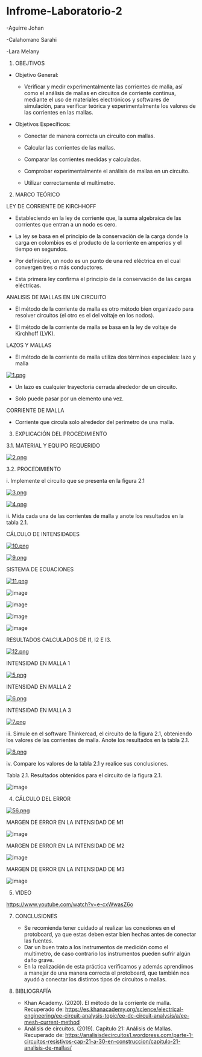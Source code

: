 # Infrome-Laboratorio-2

-Aguirre Johan

-Calahorrano Sarahi

-Lara Melany

1. OBEJTIVOS

  * Objetivo General:
    
    - Verificar y medir experimentalmente las corrientes de malla, así como el análisis de mallas en circuitos de corriente continua, mediante el uso de materiales electrónicos y softwares de simulación, para verificar teórica y experimentalmente los valores de las corrientes en las mallas. 
    
  * Objetivos Específicos:

    - Conectar de manera correcta un circuito con mallas.

    - Calcular las corrientes de las mallas.
    
    - Comparar las corrientes medidas y calculadas.

    - Comprobar experimentalmente el análisis de mallas en un circuito.
    
    - Utilizar correctamente el multímetro.
    
2. MARCO TEÓRICO

  LEY DE CORRIENTE DE KIRCHHOFF 
  
   -	Estableciendo en la ley de corriente que, la suma algebraica de las corrientes que entran a un nodo es cero.
   
   -	La ley se basa en el principio de la conservación de la carga donde la carga en colombios es el producto de la corriente en amperios y el tiempo en segundos.
   
   -	Por definición, un nodo es un punto de una red eléctrica en el cual convergen tres o más conductores.
   -	Esta primera ley confirma el principio de la conservación de las cargas eléctricas.

  ANALISIS DE MALLAS EN UN CIRCUITO   
   
  -	El método de la corriente de malla es otro método bien organizado para resolver circuitos (el otro es el del voltaje en los nodos).
  
  -	El método de la corriente de malla se basa en la ley de voltaje de Kirchhoff (LVK).
  
  LAZOS Y MALLAS

   - El método de la corriente de malla utiliza dos términos especiales: lazo y malla
  
   [![1.png](https://i.postimg.cc/KjfYNKPY/1.png)](https://postimg.cc/MfcxZprk)
   
   -	Un lazo es cualquier trayectoria cerrada alrededor de un circuito.
   
   -	Solo puede pasar por un elemento una vez.
   
  CORRIENTE DE MALLA
  
   -	Corriente que circula solo alrededor del perímetro de una malla.
   
3.	EXPLICACIÓN DEL PROCEDIMIENTO

   3.1.  MATERIAL Y EQUIPO REQUERIDO

[![2.png](https://i.postimg.cc/3J2sPMVg/2.png)](https://postimg.cc/vcH2VKQB)

   3.2. PROCEDIMIENTO
   
   i.	Implemente el circuito que se presenta en la figura 2.1
   
   [![3.png](https://i.postimg.cc/7P2d28xp/3.png)](https://postimg.cc/bdq375ST)
   
   [![4.png](https://i.postimg.cc/fT7P8cSC/4.png)](https://postimg.cc/KRzQzgN3)

   ii.	Mida cada una de las corrientes de malla y anote los resultados en la tabla 2.1.
   
   CÁLCULO DE INTENSIDADES
   
   [![10.png](https://i.postimg.cc/NGSM6PK3/10.png)](https://postimg.cc/xqGnY5y5)
   
   [![9.png](https://i.postimg.cc/65MZxhqz/9.png)](https://postimg.cc/rKtsSxSt)
   
   SISTEMA DE ECUACIONES
   
   [![11.png](https://i.postimg.cc/Yqc7qvDF/11.png)](https://postimg.cc/t7zwB4jR)
   
   ![image](https://user-images.githubusercontent.com/116812841/202649660-574db397-3a1e-4da2-85ca-380908d6d4a3.png)
   
   ![image](https://user-images.githubusercontent.com/116812841/202649702-77adc713-93d6-471a-b477-9c983bea0e53.png)
   
   ![image](https://user-images.githubusercontent.com/116812841/202649759-6ab43ad3-6ba8-40a0-a9ed-9c2f55513160.png)
   
   ![image](https://user-images.githubusercontent.com/116812841/202649807-dc3f08ab-10e9-4405-9454-5cad72e94913.png)
   
   RESULTADOS CALCULADOS DE I1, I2 E I3.
   
   [![12.png](https://i.postimg.cc/VNBy6gT0/12.png)](https://postimg.cc/kV4YYQ77)
   
   INTENSIDAD EN MALLA 1
   
   [![5.png](https://i.postimg.cc/bYxLPzYN/5.png)](https://postimg.cc/gr03qb6f)
   
   INTENSIDAD EN MALLA 2
   
   [![6.png](https://i.postimg.cc/bJXHX5Kt/6.png)](https://postimg.cc/sBcZ7Tfj)
   
   INTENSIDAD EN MALLA 3
   
   [![7.png](https://i.postimg.cc/m269fq9g/7.png)](https://postimg.cc/6ynqCMzk)
   
   
   iii.	Simule en el software Thinkercad, el circuito de la figura 2.1, obteniendo los valores de las corrientes de malla. Anote los resultados en la tabla 2.1. 
   
   [![8.png](https://i.postimg.cc/tT2TdZt4/8.png)](https://postimg.cc/S2YkkKvB)
   
   iv.	Compare los valores de la tabla 2.1 y realice sus conclusiones.
   
   Tabla 2.1. Resultados obtenidos para el circuito de la figura 2.1. 
   
   ![image](https://user-images.githubusercontent.com/116812841/202636993-b42ec2dd-7ae1-47c8-8af7-033cd2d9544c.png)
   
4.	CÁLCULO DEL ERROR

[![56.png](https://i.postimg.cc/tCMnrcJk/56.png)](https://postimg.cc/crfJCXQt)

MARGEN DE ERROR EN LA INTENSIDAD DE M1

  ![image](https://user-images.githubusercontent.com/116812841/202637334-04214bd9-17b3-4701-919a-90ad9f76bcb0.png)
  
MARGEN DE ERROR EN LA INTENSIDAD DE M2

  ![image](https://user-images.githubusercontent.com/116812841/202637401-42146c32-a573-40f4-bc02-c8147b9f10cd.png)

MARGEN DE ERROR EN LA INTENSIDAD DE M3

  ![image](https://user-images.githubusercontent.com/116812841/202637452-ec09431a-2033-4bc5-abf6-27b0f384fb60.png)

5.	VIDEO

   https://www.youtube.com/watch?v=e-cxWwasZ6o
 
7.	CONCLUSIONES

    -	Se recomienda tener cuidado al realizar las conexiones en el protoboard, ya que estas deben estar bien hechas antes de conectar las fuentes.
    -	Dar un buen trato a los instrumentos de medición como el multímetro, de caso contrario los instrumentos pueden sufrir algún daño grave.
    -	En la realización de esta práctica verificamos y además aprendimos a manejar de una manera correcta el protoboard, que también nos ayudó a conectar los distintos tipos de circuitos o mallas.
   
 7.	BIBLIOGRAFÍA
    -	Khan Academy. (2020). El método de la corriente de malla. Recuperado de: https://es.khanacademy.org/science/electrical-engineering/ee-circuit-analysis-topic/ee-dc-circuit-analysis/a/ee-mesh-current-method 
    -	Análisis de circuitos. (2019). Capítulo 21: Análisis de Mallas. Recuperado de: https://analisisdecircuitos1.wordpress.com/parte-1-circuitos-resistivos-cap-21-a-30-en-construccion/capitulo-21-analisis-de-mallas/
